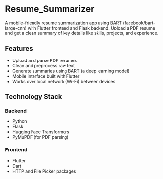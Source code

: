 
# Resume_Summarizer
A mobile-friendly resume summarization app using BART (facebook/bart-large-cnn) with Flutter frontend and Flask backend. Upload a PDF resume and get a clean summary of key details like skills, projects, and experience.

## Features

- Upload and parse PDF resumes
- Clean and preprocess raw text
- Generate summaries using BART (a deep learning model)
- Mobile interface built with Flutter
- Works over local network (Wi-Fi) between devices

## Technology Stack

### Backend
- Python
- Flask
- Hugging Face Transformers
- PyMuPDF (for PDF parsing)

### Frontend
- Flutter
- Dart
- HTTP and File Picker packages
